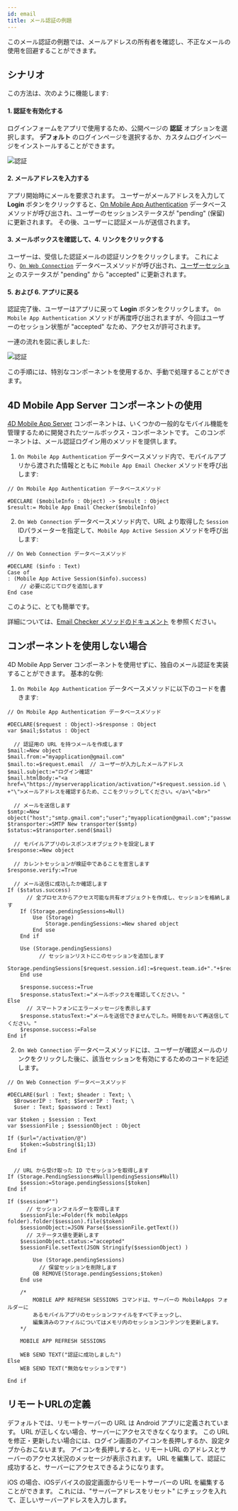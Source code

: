 ```yaml
---
id: email
title: メール認証の例題
---
```



このメール認証の例題では、メールアドレスの所有者を確認し、不正なメールの使用を回避することができます。

## シナリオ

この方法は、次のように機能します:

#### 1. 認証を有効化する

ログインフォームをアプリで使用するため、公開ページの **認証** オプションを選択します。 **デフォルト** のログインページを選択するか、カスタムログインページをインストールすることができます。

![認証](img/authentication.png)


#### 2. メールアドレスを入力する

アプリ開始時にメールを要求されます。 ユーザーがメールアドレスを入力して **Login** ボタンをクリックすると、[On Mobile App Authentication](../../4d/on-mobile-app-authentication) データベースメソッドが呼び出され、ユーザーのセッションステータスが "pending" (保留) に更新されます。 その後、ユーザーに認証メールが送信されます。

#### 3. メールボックスを確認して、4. リンクをクリックする

ユーザーは、受信した認証メールの認証リンクをクリックします。 これにより、[`On Web Connection`](https://doc.4d.com/4Dv19/4D/19/On-Web-Connection-database-method.301-5392847.ja.html) データベースメソッドが呼び出され、[ユーザーセッション](../../special-features/session-management) のステータスが "pending" から "accepted" に更新されます。

#### 5. および 6. アプリに戻る

認証完了後、ユーザーはアプリに戻って **Login** ボタンをクリックします。 `On Mobile App Authentication` メソッドが再度呼び出されますが、今回はユーザーのセッション状態が "accepted" なため、アクセスが許可されます。

一連の流れを図に表しました:

![認証](img/4D-for-iOS-email-auth.png)

この手順には、特別なコンポーネントを使用するか、手動で処理することができます。


## 4D Mobile App Server コンポーネントの使用

[4D Mobile App Server](https://github.com/4d-for-ios/4D-Mobile-App-Server/tree/master) コンポーネントは、いくつかの一般的なモバイル機能を管理するために開発されたツールボックス・コンポーネントです。 このコンポーネントは、メール認証ログイン用のメソッドを提供します。


1. `On Mobile App Authentication` データベースメソッド内で、モバイルアプリから渡された情報とともに `Mobile App Email Checker` メソッドを呼び出します:

```4d
// On Mobile App Authentication データベースメソッド

#DECLARE ($mobileInfo : Object) -> $result : Object
$result:= Mobile App Email Checker($mobileInfo)
```

2. `On Web Connection` データベースメソッド内で、URL より取得した `Session` IDパラメーターを指定して、`Mobile App Active Session` メソッドを呼び出します:

```4d
// On Web Connection データベースメソッド

#DECLARE ($info : Text) 
Case of 
: (Mobile App Active Session($info).success)
    // 必要に応じてログを追加します
End case 

```

このように、とても簡単です。

詳細については、[Email Checker メソッドのドキュメント](https://github.com/4d-for-ios/4D-Mobile-App-Server/blob/master/Documentation/Methods/Mobile%20App%20Email%20Checker.md) を参照ください。


## コンポーネントを使用しない場合

4D Mobile App Server コンポーネントを使用せずに、独自のメール認証を実装することができます。 基本的な例:

1. `On Mobile App Authentication` データベースメソッドに以下のコードを書きます:


```4d
// On Mobile App Authentication データベースメソッド

#DECLARE($request : Object)->$response : Object
var $mail;$status : Object

  // 認証用の URL を持つメールを作成します
$mail:=New object
$mail.from:="myapplication@gmail.com"
$mail.to:=$request.email  // ユーザーが入力したメールアドレス
$mail.subject:="ログイン確認"
$mail.htmlBody:="<a href=\"https://myserverapplication/activation/"+$request.session.id \
+"\">メールアドレスを確認するため、ここをクリックしてください。</a>\"<br>"

  // メールを送信します
$smtp:=New object("host";"smtp.gmail.com";"user";"myapplication@gmail.com";"password";"xxx")
$transporter:=SMTP New transporter($smtp)
$status:=$transporter.send($mail)

  // モバイルアプリのレスポンスオブジェクトを設定します
$response:=New object

  // カレントセッションが検証中であることを宣言します
$response.verify:=True

  // メール送信に成功したか確認します
If ($status.success)
      // 全プロセスからアクセス可能な共有オブジェクトを作成し、セッションを格納します
    If (Storage.pendingSessions=Null)
        Use (Storage)
            Storage.pendingSessions:=New shared object
        End use 
    End if 

    Use (Storage.pendingSessions)
          // セッションリストにこのセッションを追加します
        Storage.pendingSessions[$request.session.id]:=$request.team.id+"."+$request.application.id
    End use 

    $response.success:=True
    $response.statusText:="メールボックスを確認してください。"
Else 
      // スマートフォンにエラーメッセージを表示します
    $response.statusText:="メールを送信できませんでした。時間をおいて再送信してください。"
    $response.success:=False
End if 

```

2. `On Web Connection` データベースメソッドには、ユーザーが確認メールのリンクをクリックした後に、該当セッションを有効にするためのコードを記述します。

```4d
// On Web Connection データベースメソッド

#DECLARE($url : Text; $header : Text; \
  $BrowserIP : Text; $ServerIP : Text; \
  $user : Text; $password : Text) 

var $token ; $session : Text
var $sessionFile ; $sessionObject : Object

If ($url="/activation/@")
    $token:=Substring($1;13)
End if 


  // URL から受け取った ID でセッションを取得します
If (Storage.PendingSessions#Null)pendingSessions#Null)
    $session:=Storage.pendingSessions[$token]
End if 

If ($session#"")
      // セッションフォルダーを取得します
    $sessionFile:=Folder(fk mobileApps folder).folder($session).file($token)
    $sessionObject:=JSON Parse($sessionFile.getText())
      // ステータス値を更新します
    $sessionObject.status:="accepted"
    $sessionFile.setText(JSON Stringify($sessionObject) )

        Use (Storage.pendingSessions)
          // 保留セッションを削除します
        OB REMOVE(Storage.pendingSessions;$token)
    End use 

    /*
        MOBILE APP REFRESH SESSIONS コマンドは、サーバーの MobileApps フォルダーに
        あるモバイルアプリのセッションファイルをすべてチェックし、 
        編集済みのファイルについてはメモリ内のセッションコンテンツを更新します。
    */

    MOBILE APP REFRESH SESSIONS

    WEB SEND TEXT("認証に成功しました")
Else 
    WEB SEND TEXT("無効なセッションです")

End if 
```

## リモートURLの定義

デフォルトでは、リモートサーバーの URL は Android アプリに定義されています。 URL が正しくない場合、サーバーにアクセスできなくなります。 この URL を修正・更新したい場合には、ログイン画面のアイコンを長押しするか、設定タブからおこないます。 アイコンを長押しすると、リモートURL のアドレスとサーバーのアクセス状況のメッセージが表示されます。 URL を編集して、認証に成功すると、サーバーにアクセスできるようになります。

iOS の場合、iOSデバイスの設定画面からリモートサーバーの URL を編集することができます。 これには、"サーバーアドレスをリセット" にチェックを入れて、正しいサーバーアドレスを入力します。

